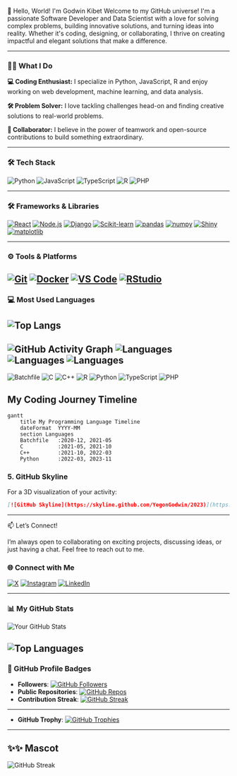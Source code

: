 👋 Hello, World! I'm Godwin Kibet
Welcome to my GitHub universe! I'm a passionate Software Developer and Data Scientist with a love for solving complex problems, building innovative solutions, and turning ideas into reality. Whether it's coding, designing, or collaborating, I thrive on creating impactful and elegant solutions that make a difference.

---
 
### 🚀🔥 What I Do

**💻 Coding Enthusiast:** I specialize in Python, JavaScript, R and enjoy working on web development, machine learning, and data analysis.

**🛠️ Problem Solver:** I love tackling challenges head-on and finding creative solutions to real-world problems.

**🤝 Collaborator:** I believe in the power of teamwork and open-source contributions to build something extraordinary.

***

### 🛠️ Tech Stack

![Python](https://img.shields.io/badge/python-3776AB?style=for-the-badge&logo=python&logoColor=white)
![JavaScript](https://img.shields.io/badge/javascript-F7DF1E?style=for-the-badge&logo=javascript&logoColor=black)
![TypeScript](https://img.shields.io/badge/typescript-3178C6?logo=typescript&logoColor=white&style=for-the-badge) 
![R](https://img.shields.io/badge/R-276DC3?logo=r&logoColor=white&style=for-the-badge) 
![PHP](https://img.shields.io/badge/PHP-777BB4?logo=php&logoColor=white&style=for-the-badge)

***

### 🛠️ Frameworks & Libraries

 [![React](https://img.shields.io/badge/react-61DAFB?style=for-the-badge&logo=react&logoColor=black)](https://reactjs.org/)
 [![Node.js](https://img.shields.io/badge/node.js-339933?style=for-the-badge&logo=node-dot-js&logoColor=white)](https://nodejs.org/)
 [![Django](https://img.shields.io/badge/django-092E20?style=for-the-badge&logo=django&logoColor=white)](https://www.djangoproject.com/)
 [![Scikit-learn](https://img.shields.io/badge/scikit--learn-F7931E?style=for-the-badge&logo=scikit-learn&logoColor=white)](https://scikit-learn.org/)
 [![pandas](https://img.shields.io/badge/pandas-150458?style=for-the-badge&logo=pandas&logoColor=white)](https://pandas.pydata.org/)
 [![numpy](https://img.shields.io/badge/numpy-013243?style=for-the-badge&logo=numpy&logoColor=white)](https://numpy.org/)
 [![Shiny](https://img.shields.io/badge/shiny-276DC3?logo=r&logoColor=white&style=for-the-badge)](https://shiny.posit.co/)
 [![matplotlib](https://img.shields.io/badge/matplotlib-11557C?style=for-the-badge&logo=matplotlib&logoColor=white)](https://matplotlib.org/)

   ---

### ⚙️ Tools & Platforms

 [![Git](https://img.shields.io/badge/git-F05032?style=for-the-badge&logo=git&logoColor=white)](https://git-scm.com/)
 [![Docker](https://img.shields.io/badge/docker-2496ED?style=for-the-badge&logo=docker&logoColor=white)](https://www.docker.com/)
 [![VS Code](https://img.shields.io/badge/vs%20code-007ACC?style=for-the-badge&logo=visual-studio-code&logoColor=white)](https://code.visualstudio.com/)
 [![RStudio](https://img.shields.io/badge/rstudio-75AADB?logo=rstudio&logoColor=white&style=for-the-badge)](https://posit.co/products/open-source/rstudio/)
---
### 💻 Most Used Languages
 ![Top Langs](https://github-readme-stats.vercel.app/api/top-langs/?username=YegonGodwin&layout=compact&langs_count=8&hide=Jupyter%20Notebook,Other)
  ---

![GitHub Activity Graph](https://github-readme-activity-graph.vercel.app/graph?username=YegonGodwin&theme=github)
![Languages](https://img.shields.io/badge/-Batchfile-000000?style=flat&logo=gnubash)
![Languages](https://img.shields.io/badge/-C-A8B9CC?style=flat&logo=c)
![Languages](https://img.shields.io/badge/-C++-00599C?style=flat&logo=c%2B%2B)
---
<img src="https://img.shields.io/badge/-Batchfile-000000?style=flat&logo=gnubash" alt="Batchfile"> <img src="https://img.shields.io/badge/-C-A8B9CC?style=flat&logo=c" alt="C"> <img src="https://img.shields.io/badge/-C++-00599C?style=flat&logo=c%2B%2B" alt="C++"> <img src="https://img.shields.io/badge/-R-276DC3?style=flat&logo=r" alt="R"> <img src="https://img.shields.io/badge/-Python-3776AB?style=flat&logo=python" alt="Python"> <img src="https://img.shields.io/badge/-TypeScript-3178C6?style=flat&logo=typescript" alt="TypeScript"> <img src="https://img.shields.io/badge/-PHP-777BB4?style=flat&logo=php" alt="PHP">
## My Coding Journey Timeline

```mermaid
gantt
    title My Programming Language Timeline
    dateFormat  YYYY-MM
    section Languages
    Batchfile   :2020-12, 2021-05
    C           :2021-05, 2021-10
    C++         :2021-10, 2022-03
    Python      :2022-03, 2023-11
```

### 5. **GitHub Skyline**
For a 3D visualization of your activity:
```markdown
[![GitHub Skyline](https://skyline.github.com/YegonGodwin/2023)](https://skyline.github.com)

```
---

📫 Let’s Connect!

I’m always open to collaborating on exciting projects, discussing ideas, or just having a chat. Feel free to reach out to me.
### 🌐 Connect with Me

[![X](https://img.shields.io/badge/X-1DA1F2?style=for-the-badge&logo=twitter&logoColor=white)](https://x.com/FlynnGoodie)
[![Instagram](https://img.shields.io/badge/INSTAGRAM-E4405F?style=for-the-badge&logo=instagram&logoColor=white)](https://instagram.com/godwinkibette)
[![LinkedIn](https://img.shields.io/badge/LINKEDIN-0077B5?style=for-the-badge&logo=linkedin&logoColor=white)](https://linkedin.com/in/godwinkibet)

---
### 📊 My GitHub Stats

![Your GitHub Stats](https://github-readme-stats.vercel.app/api?username=YegonGodwin&show_icons=true&theme=dark&count_private=true&include_all_commits=true)

![Top Languages](https://github-readme-stats.vercel.app/api/top-langs/?username=YegonGodwin&layout=compact&theme=dark)
---
### 🏅 GitHub Profile Badges

- **Followers**:           [![GitHub Followers](https://img.shields.io/github/followers/YegonGodwin?label=Followers&style=for-the-badge&color=orange)](https://github.com/YegonGodwin)
- **Public Repositories**: [![GitHub Repos](https://img.shields.io/github/repo-size/YegonGodwin/YegonGodwin?label=Repos&style=for-the-badge&color=blue)](https://github.com/yourusername?tab=repositories)
- **Contribution Streak**: [![GitHub Streak](https://streak-stats.demolab.com/?user=YegonGodwin&theme=dark)](https://git.io/streak-stats)
 ---
- **GitHub Trophy**:       [![GitHub Trophies](https://github-profile-trophy.vercel.app/?username=YegonGodwin&theme=dark&row=1&column=5&margin-w=15&margin-h=15)](https://github.com/YegonGodwin)


---

## ✨✨ Mascot

![GitHub Streak](https://images.unsplash.com/photo-1618401479427-c8ef9465fbe1?w=600&auto=format&fit=crop&q=60&ixlib=rb-4.0.3&ixid=M3wxMjA3fDB8MHxzZWFyY2h8Mnx8R2l0SHVifGVufDB8fDB8fHww)
<!---
YegonGodwin/YegonGodwin is a ✨ special ✨ repository because its `README.md` (this file) appears on your GitHub profile.
You can click the Preview link to take a look at your changes.
--->
